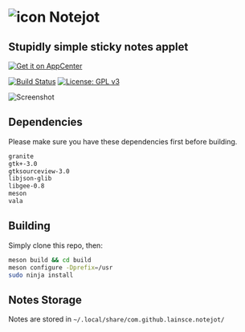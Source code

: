 # ![icon](data/icon.png) Notejot

## Stupidly simple sticky notes applet

[![Get it on AppCenter](https://appcenter.elementary.io/badge.svg)](https://appcenter.elementary.io/com.github.lainsce.notejot)

[![Build Status](https://travis-ci.org/lainsce/notejot.svg?branch=master)](https://travis-ci.org/lainsce/notejot)
[![License: GPL v3](https://img.shields.io/badge/License-GPL%20v3-blue.svg)](http://www.gnu.org/licenses/gpl-3.0)

![Screenshot](data/shot.png)

## Dependencies

Please make sure you have these dependencies first before building.

```bash
granite
gtk+-3.0
gtksourceview-3.0
libjson-glib
libgee-0.8
meson
vala
```

## Building

Simply clone this repo, then:

```bash
meson build && cd build
meson configure -Dprefix=/usr
sudo ninja install
```

## Notes Storage
Notes are stored in `~/.local/share/com.github.lainsce.notejot/`
